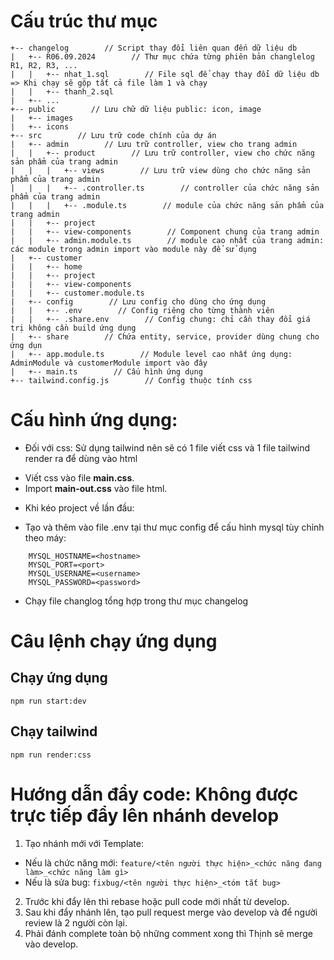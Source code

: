 # Cấu trúc thư mục
```
+-- changelog        // Script thay đổi liên quan đến dữ liệu db
|   +-- R06.09.2024        // Thư mục chứa từng phiên bản changlelog R1, R2, R3, ...
|   |   +-- nhat_1.sql        // File sql để chạy thay đổi dữ liệu db => Khi chạy sẽ gộp tất cả file làm 1 và chạy
|   |   +-- thanh_2.sql
|   +-- ...
+-- public        // Lưu chữ dữ liệu public: icon, image
|   +-- images
|   +-- icons
+-- src        // Lưu trữ code chính của dự án
|   +-- admin        // Lưu trữ controller, view cho trang admin
|   |   +-- product        // Lưu trữ controller, view cho chức năng sản phẩm của trang admin
|   |   |   +-- views        // Lưu trữ view dùng cho chức năng sản phẩm của trang admin
|   |   |   +-- .controller.ts        // controller của chức năng sản phẩm của trang admin
|   |   |   +-- .module.ts        // module của chức năng sản phẩm của trang admin
|   |   +-- project    
|   |   +-- view-components        // Component chung của trang admin
|   |   +-- admin.module.ts        // module cao nhất của trang admin: các module trong admin import vào module này để sử dụng 
|   +-- customer    
|   |   +-- home    
|   |   +-- project    
|   |   +-- view-components    
|   |   +-- customer.module.ts    
|   +-- config        // Lưu config cho dùng cho ứng dụng
|   |   +-- .env        // Config riêng cho từng thành viên
|   |   +-- .share.env        // Config chung: chỉ cần thay đổi giá trị không cần build ứng dụng
|   +-- share        // Chứa entity, service, provider dùng chung cho ứng dụn
|   +-- app.module.ts        // Module level cao nhất ứng dụng: AdminModule và customerModule import vào đây
|   +-- main.ts        // Cấu hình ứng dụng 
+-- tailwind.config.js        // Config thuộc tính css
```

# Cấu hình ứng dụng:
- Đối với css: Sử dụng tailwind nên sẽ có 1 file viết css và 1 file tailwind render ra để dùng vào html
+ Viết css vào file **main.css**.
+ Import **main-out.css** vào file html. 
- Khi kéo project về lần đầu:
+ Tạo và thêm vào file .env tại thư mục config để cấu hình mysql tùy chỉnh theo máy:
```
    MYSQL_HOSTNAME=<hostname>
    MYSQL_PORT=<port>
    MYSQL_USERNAME=<username>
    MYSQL_PASSWORD=<password>
```
+ Chạy file changlog tổng hợp trong thư mục changelog

# Câu lệnh chạy ứng dụng
## Chạy ứng dụng
``` npm run start:dev ```
## Chạy tailwind
``` npm run render:css ```

# Hướng dẫn đẩy code: Không được trực tiếp đẩy lên nhánh develop
1. Tạo nhánh mới với Template: 
- Nếu là chức năng mới: ```feature/<tên người thực hiện>_<chức năng đang làm>_<chức năng làm gì>```
- Nếu là sửa bug: ```fixbug/<tên người thực hiện>_<tóm tắt bug>```
2. Trước khi đẩy lên thì rebase hoặc pull code mới nhất từ develop. 
3. Sau khi đẩy nhánh lên, tạo pull request merge vào develop và để người review là 2 người còn lại.
3. Phải đánh complete toàn bộ những comment xong thì Thịnh sẽ merge vào develop.